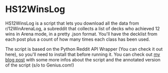 HS12WinsLog
===========

HS12WinsLog is a script that lets you download all the data from r/12WinArenaLog, a subreddit that collects a list of decks who achieved 12 wins in Arena mode, in a pretty .json format. You'll have the decklist from each post plus a count of how many times each class has been used.

The script is based on the Python Reddit API Wrapper (You can check it out here), so you'll need to install that before running it. You can check out [my blog post](http://alessiofanelli.com/reading-data-with-praw/) with some more infos about the script and the annotated version of the script (s/o to Genius.com!)

